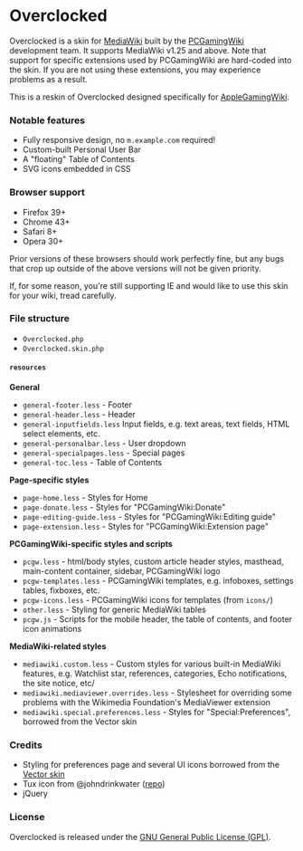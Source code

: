 Overclocked
========

Overclocked is a skin for [MediaWiki](https://www.mediawiki.org/wiki/MediaWiki) built by the [PCGamingWiki](http://pcgamingwiki.com) development team. It supports MediaWiki v1.25 and above. Note that support for specific extensions used by PCGamingWiki are hard-coded into the skin. If you are not using these extensions, you may experience problems as a result.

This is a reskin of Overclocked designed specifically for [AppleGamingWiki](https://applegamingwiki.com).

### Notable features

* Fully responsive design, no `m.example.com` required!
* Custom-built Personal User Bar
* A "floating" Table of Contents
* SVG icons embedded in CSS


### Browser support
* Firefox 39+
* Chrome 43+
* Safari 8+
* Opera 30+

Prior versions of these browsers should work perfectly fine, but any bugs that crop up outside of the above versions will not be given priority.

If, for some reason, you're still supporting IE and would like to use this skin for your wiki, tread carefully.


### File structure

* `Overclocked.php`
* `Overclocked.skin.php`

#### `resources`

**General**
* `general-footer.less` - Footer
* `general-header.less` - Header
* `general-inputfields.less` Input fields, e.g. text areas, text fields, HTML select elements, etc.
* `general-personalbar.less` - User dropdown
* `general-specialpages.less` - Special pages
* `general-toc.less` - Table of Contents

**Page-specific styles**
* `page-home.less` - Styles for Home
* `page-donate.less` - Styles for "PCGamingWiki:Donate"
* `page-editing-guide.less` - Styles for "PCGamingWiki:Editing guide"
* `page-extension.less` - Styles for "PCGamingWiki:Extension page"

**PCGamingWiki-specific styles and scripts**
* `pcgw.less` - html/body styles, custom article header styles, masthead, main-content container, sidebar, PCGamingWiki logo
* `pcgw-templates.less` - PCGamingWiki templates, e.g. infoboxes, settings tables, fixboxes, etc.
* `pcgw-icons.less` - PCGamingWiki icons for templates (from `icons/`)
* `other.less` - Styling for generic MediaWiki tables
* `pcgw.js` - Scripts for the mobile header, the table of contents, and footer icon animations

**MediaWiki-related styles**
* `mediawiki.custom.less` - Custom styles for various built-in MediaWiki features, e.g. Watchlist star, references, categories, Echo notifications, the site notice, etc/
* `mediawiki.mediaviewer.overrides.less` - Stylesheet for overriding some problems with the Wikimedia Foundation's MediaViewer extension
* `mediawiki.special.preferences.less` - Styles for "Special:Preferences", borrowed from the Vector skin


### Credits

* Styling for preferences page and several UI icons borrowed from the [Vector skin](https://www.mediawiki.org/wiki/Skin:Vector)
* Tux icon from @johndrinkwater ([repo](https://github.com/johndrinkwater/svg-tux))
* jQuery


### License

Overclocked is released under the [GNU General Public License (GPL)](http://opensource.org/licenses/GPL-2.0).
